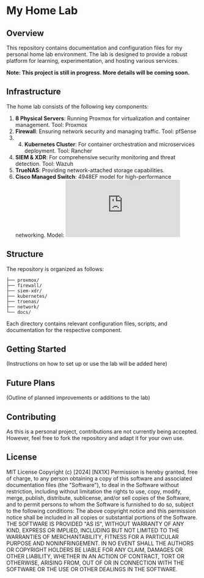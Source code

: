 # My Home Lab

## Overview

This repository contains documentation and configuration files for my personal home lab environment. The lab is designed to provide a robust platform for learning, experimentation, and hosting various services.

**Note: This project is still in progress. More details will be coming soon.**

## Infrastructure

The home lab consists of the following key components:

1. **8 Physical Servers**: Running Proxmox for virtualization and container management. Tool: Proxmox
2. **Firewall**: Ensuring network security and managing traffic. Tool: pfSense
3. 4. **Kubernetes Cluster**: For container orchestration and microservices deployment. Tool: Rancher
4. **SIEM & XDR**: For comprehensive security monitoring and threat detection. Tool: Wazuh
5. **TrueNAS**: Providing network-attached storage capabilities.
6. **Cisco Managed Switch**: 4948EF model for high-performance networking. Model: ![Cisco Catalyst 4948E-F](https://www.cisco.com/c/en/us/products/collateral/switches/catalyst-4948e-ethernet-switch/data_sheet_c78-598933.html)

## Structure

The repository is organized as follows:

```
├── proxmox/
├── firewall/
├── siem-xdr/
├── kubernetes/
├── truenas/
├── network/
└── docs/
```

Each directory contains relevant configuration files, scripts, and documentation for the respective component.

## Getting Started

(Instructions on how to set up or use the lab will be added here)

## Future Plans

(Outline of planned improvements or additions to the lab)

## Contributing

As this is a personal project, contributions are not currently being accepted. However, feel free to fork the repository and adapt it for your own use.

## License

MIT License
Copyright (c) [2024] [NX1X]
Permission is hereby granted, free of charge, to any person obtaining a copy
of this software and associated documentation files (the "Software"), to deal
in the Software without restriction, including without limitation the rights
to use, copy, modify, merge, publish, distribute, sublicense, and/or sell
copies of the Software, and to permit persons to whom the Software is
furnished to do so, subject to the following conditions:
The above copyright notice and this permission notice shall be included in all
copies or substantial portions of the Software.
THE SOFTWARE IS PROVIDED "AS IS", WITHOUT WARRANTY OF ANY KIND, EXPRESS OR
IMPLIED, INCLUDING BUT NOT LIMITED TO THE WARRANTIES OF MERCHANTABILITY,
FITNESS FOR A PARTICULAR PURPOSE AND NONINFRINGEMENT. IN NO EVENT SHALL THE
AUTHORS OR COPYRIGHT HOLDERS BE LIABLE FOR ANY CLAIM, DAMAGES OR OTHER
LIABILITY, WHETHER IN AN ACTION OF CONTRACT, TORT OR OTHERWISE, ARISING FROM,
OUT OF OR IN CONNECTION WITH THE SOFTWARE OR THE USE OR OTHER DEALINGS IN THE
SOFTWARE.
